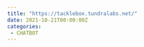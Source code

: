 ```yaml
---
title: "https://tacklebox.tundralabs.net/"
date: 2021-10-21T00:00:00Z
categories:
 - CHATBOT
---
```

